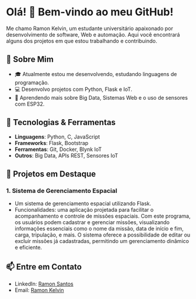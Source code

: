 # Olá! 👋 Bem-vindo ao meu GitHub!

Me chamo Ramon Kelvin, um estudante universitário apaixonado por desenvolvimento de software, Web e automação. Aqui você encontrará alguns dos projetos em que estou trabalhando e contribuindo.

## 🚀 Sobre Mim

- 🎓 Atualmente estou me desenvolvendo, estudando linguagens de programação.
- 💻 Desenvolvo projetos com Python, Flask e IoT.
- 🌱 Aprendendo mais sobre Big Data, Sistemas Web e o uso de sensores com ESP32.

## 🔧 Tecnologias & Ferramentas

- **Linguagens**: Python, C, JavaScript
- **Frameworks**: Flask, Bootstrap
- **Ferramentas**: Git, Docker, Blynk IoT
- **Outros**: Big Data, APIs REST, Sensores IoT

## 🌟 Projetos em Destaque

### 1. **Sistema de Gerenciamento Espacial**
   - Um sistema de gerenciamento espacial utilizando Flask.
   - Funcionalidades: uma aplicação projetada para facilitar o acompanhamento e controle de missões espaciais.
     Com este programa, os usuários podem cadastrar e gerenciar missões, visualizando informações essenciais como o nome da missão, data de início e fim, carga, tripulação, e mais.
     O sistema oferece a possibilidade de editar ou excluir missões já cadastradas, permitindo um gerenciamento dinâmico e eficiente.


## 📫 Entre em Contato

- LinkedIn: [Ramon Santos](https://www.linkedin.com/public-profile/settings?trk=d_flagship3_profile_self_view_public_profile)
- Email: [Ramon Kelvin](ramon.kelvin04@gmail.com)
